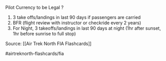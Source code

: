 Pilot Currency to be Legal
?
1. 3 take offs/landings in last 90 days if passengers are carried
2. BFR (flight review with instructor or checkride every 2 years)
3. For Night, 3 takeoffs/landings in last 90 days at night (1hr after sunset, 1hr before sunrise to full stop)
<!--SR:!2022-10-06,3,250-->


Source: [[Air Trek North FIA Flashcards]]

#airtreknorth-flashcards/fia